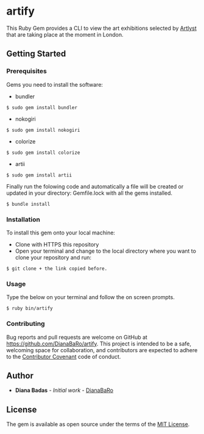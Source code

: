 # artify

This Ruby Gem provides a CLI to view the art exhibitions selected by [Artlyst](http://www.artlyst.com/whats-on/) that are taking place at the moment in London.

## Getting Started


### Prerequisites
Gems you need to install the software:

* bundler

```
$ sudo gem install bundler
```
* nokogiri

```
$ sudo gem install nokogiri
```
* colorize

```
$ sudo gem install colorize
```
* artii

```
$ sudo gem install artii

```

Finally run the folowing code and automatically a file will be created or updated in your directory: Gemfile.lock with all the gems installed.

```
$ bundle install
```

### Installation

To install this gem onto your local machine:

* Clone with HTTPS this repository
* Open your terminal and change to the local directory where you want to clone your repository and run:

```
$ git clone + the link copied before.
```

### Usage
Type the below on your terminal and follow the on screen prompts.

```
$ ruby bin/artify
```
### Contributing
Bug reports and pull requests are welcome on GitHub at https://github.com/DianaBaRo/artify. This project is intended to be a safe, welcoming space for collaboration, and contributors are expected to adhere to the [Contributor Covenant](https://www.contributor-covenant.org/) code of conduct.

## Author

* **Diana Badas** - *Initial work* - [DianaBaRo](https://github.com/DianaBaRo)

## License

The gem is available as open source under the terms of the [MIT License](https://opensource.org/licenses/MIT).
